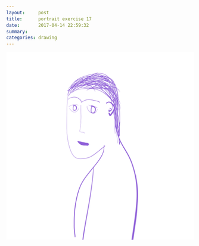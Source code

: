 ```yaml
---
layout:     post
title:      portrait exercise 17
date:       2017-04-14 22:59:32
summary:    
categories: drawing
---
```

![portrait exercise 17](/images/diary/portrait-exercise-17.png ".")

